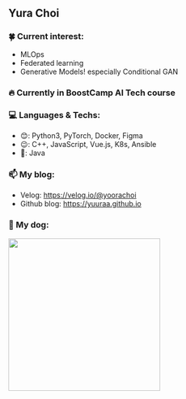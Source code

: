 ## Yura Choi 

<!--
**Yuuraa/Yuuraa** is a ✨ _special_ ✨ repository because its `README.md` (this file) appears on your GitHub profile.

Here are some ideas to get you started:

- 🔭 I’m currently working on ...
- 🌱 I’m currently learning ...
- 👯 I’m looking to collaborate on ...
- 🤔 I’m looking for help with ...
- 💬 Ask me about ...
- 📫 How to reach me: ...
- 😄 Pronouns: ...
- ⚡ Fun fact: ...
-->

### 🍀 Current interest:
   - MLOps
   - Federated learning
   - Generative Models! especially Conditional GAN


### 🔥 Currently in BoostCamp AI Tech course


### 💻 Languages & Techs: 
  - 😊: Python3, PyTorch, Docker, Figma
  - 😉: C++, JavaScript, Vue.js, K8s, Ansible
  - 🤔: Java


### 📫 My blog: 
  - Velog: https://velog.io/@yoorachoi
  - Github blog: https://yuuraa.github.io

### 💟 My dog:
<img src="https://user-images.githubusercontent.com/48202492/120313705-56079880-c315-11eb-9891-2ea7ea6aff10.jpeg" width="300" height="300" position="center"/>

